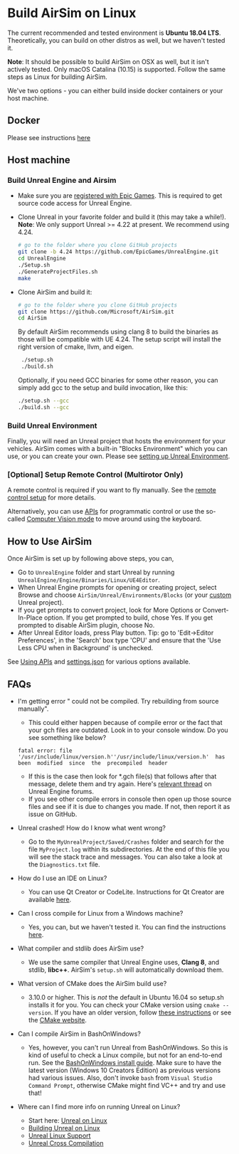 # Build AirSim on Linux

The current recommended and tested environment is **Ubuntu 18.04 LTS**. Theoretically, you can build on other distros as well, but we haven't tested it.

**Note**: It should be possible to build AirSim on OSX as well, but it isn't actively tested. Only macOS Catalina (10.15) is supported. Follow the same steps as Linux for building AirSim.

We've two options - you can either build inside docker containers or your host machine.

## Docker
Please see instructions [here](https://github.com/Microsoft/AirSim/blob/master/docs/docker_ubuntu.md)

## Host machine

### Build Unreal Engine and Airsim
- Make sure you are [registered with Epic Games](https://docs.unrealengine.com/latest/INT/Platforms/Linux/BeginnerLinuxDeveloper/SettingUpAnUnrealWorkflow/1/index.html). This is required to get source code access for Unreal Engine.

- Clone Unreal in your favorite folder and build it (this may take a while!). **Note**: We only support Unreal >= 4.22 at present. We recommend using 4.24.

   ```bash
   # go to the folder where you clone GitHub projects
   git clone -b 4.24 https://github.com/EpicGames/UnrealEngine.git
   cd UnrealEngine
   ./Setup.sh
   ./GenerateProjectFiles.sh
   make
   ```

- Clone AirSim and build it:

   ```bash
   # go to the folder where you clone GitHub projects
   git clone https://github.com/Microsoft/AirSim.git
   cd AirSim
   ```

  By default AirSim recommends using clang 8 to build the binaries as those will be compatible with UE 4.24.  The setup script will install the right version of cmake, llvm, and eigen.

  ```bash
   ./setup.sh
   ./build.sh
   ```

  Optionally, if you need GCC binaries for some other reason, you can simply add gcc to the setup and build invocation, like this:

   ```bash
   ./setup.sh --gcc
   ./build.sh --gcc
   ```

### Build Unreal Environment

Finally, you will need an Unreal project that hosts the environment for your vehicles. AirSim comes with a built-in "Blocks Environment" which you can use, or you can create your own. Please see [setting up Unreal Environment](unreal_proj.md).

### [Optional] Setup Remote Control (Multirotor Only)

A remote control is required if you want to fly manually. See the [remote control setup](remote_control.md) for more details.

Alternatively, you can use [APIs](apis.md) for programmatic control or use the so-called [Computer Vision mode](image_apis.md) to move around using the keyboard.

## How to Use AirSim

Once AirSim is set up by following above steps, you can,

- Go to `UnrealEngine` folder and start Unreal by running `UnrealEngine/Engine/Binaries/Linux/UE4Editor`.
- When Unreal Engine prompts for opening or creating project, select Browse and choose `AirSim/Unreal/Environments/Blocks` (or your [custom](unreal_custenv.md) Unreal project).
- If you get prompts to convert project, look for More Options or Convert-In-Place option. If you get prompted to build, chose Yes. If you get prompted to disable AirSim plugin, choose No.
- After Unreal Editor loads, press Play button. Tip: go to 'Edit->Editor Preferences', in the 'Search' box type 'CPU' and ensure that the 'Use Less CPU when in Background' is unchecked.

See [Using APIs](apis.md) and [settings.json](settings.md) for various options available.

## FAQs

- I'm getting error "<MyProject> could not be compiled. Try rebuilding from source manually".
  * This could either happen because of compile error or the fact that your gch files are outdated. Look in to your console window. Do you see something like below?
   ```
   fatal error: file  '/usr/include/linux/version.h''/usr/include/linux/version.h'  has  been  modified  since  the  precompiled  header
   ```
  * If this is the case then look for *.gch file(s) that follows after that message, delete them and try again. Here's [relevant thread](https://answers.unrealengine.com/questions/412349/linux-ue4-build-precompiled-header-fatal-error.html) on Unreal Engine forums.
  * If you see other compile errors in console then open up those source files and see if it is due to changes you made. If not, then report it as issue on GitHub.

- Unreal crashed! How do I know what went wrong?
  * Go to the `MyUnrealProject/Saved/Crashes` folder and search for the file `MyProject.log` within its subdirectories. At the end of this file you will see the stack trace and messages.
   You can also take a look at the `Diagnostics.txt` file.

- How do I use an IDE on Linux?
  * You can use Qt Creator or CodeLite. Instructions for Qt Creator are available [here](https://docs.unrealengine.com/latest/INT/Platforms/Linux/BeginnerLinuxDeveloper/SettingUpAnIDE/index.html).

- Can I cross compile for Linux from a Windows machine?
  * Yes, you can, but we haven't tested it. You can find the instructions [here](https://docs.unrealengine.com/latest/INT/Platforms/Linux/GettingStarted/index.html).

- What compiler and stdlib does AirSim use?
  * We use the same compiler that Unreal Engine uses, **Clang 8**, and stdlib, **libc++**. AirSim's `setup.sh` will automatically download them.

- What version of CMake does the AirSim build use?
  * 3.10.0 or higher. This is *not* the default in Ubuntu 16.04 so setup.sh installs it for you. You can check your CMake version using `cmake --version`. If you have an older version, follow [these instructions](cmake_linux.md) or see the [CMake website](https://cmake.org/install/).

- Can I compile AirSim in BashOnWindows?
  * Yes, however, you can't run Unreal from BashOnWindows. So this is kind of useful to check a Linux compile, but not for an end-to-end run.
   See the [BashOnWindows install guide](https://msdn.microsoft.com/en-us/commandline/wsl/install_guide).
   Make sure to have the latest version (Windows 10 Creators Edition) as previous versions had various issues.
   Also, don't invoke `bash` from `Visual Studio Command Prompt`, otherwise CMake might find VC++ and try and use that!

- Where can I find more info on running Unreal on Linux?
   * Start here: [Unreal on Linux](https://docs.unrealengine.com/latest/INT/Platforms/Linux/index.html)
   * [Building Unreal on Linux](https://wiki.unrealengine.com/Building_On_Linux#Clang)
   * [Unreal Linux Support](https://wiki.unrealengine.com/Linux_Support)
   * [Unreal Cross Compilation](https://wiki.unrealengine.com/Compiling_For_Linux)
